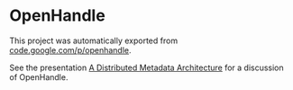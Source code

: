 OpenHandle
==========

This project was automatically exported from [code.google.com/p/openhandle](https://code.google.com/archive/p/openhandle/).

See the presentation [A Distributed Metadata Architecture](https://www.slideshare.net/tonyh/handle-08) for a discussion of OpenHandle. 
 
